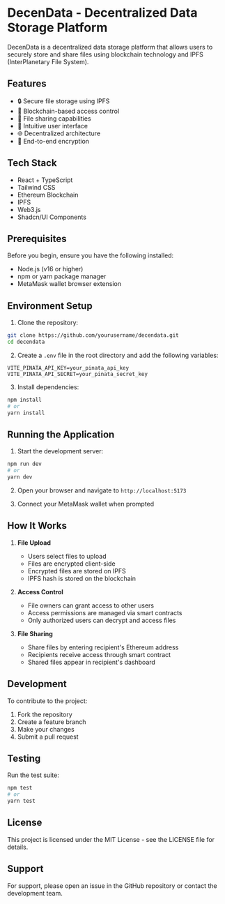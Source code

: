 
# DecenData - Decentralized Data Storage Platform

DecenData is a decentralized data storage platform that allows users to securely store and share files using blockchain technology and IPFS (InterPlanetary File System).

## Features

- 🔒 Secure file storage using IPFS
- 🔗 Blockchain-based access control
- 🤝 File sharing capabilities
- 🎯 Intuitive user interface
- 🌐 Decentralized architecture
- 🔐 End-to-end encryption

## Tech Stack

- React + TypeScript
- Tailwind CSS
- Ethereum Blockchain
- IPFS
- Web3.js
- Shadcn/UI Components

## Prerequisites

Before you begin, ensure you have the following installed:
- Node.js (v16 or higher)
- npm or yarn package manager
- MetaMask wallet browser extension

## Environment Setup

1. Clone the repository:
```bash
git clone https://github.com/yourusername/decendata.git
cd decendata
```

2. Create a `.env` file in the root directory and add the following variables:
```env
VITE_PINATA_API_KEY=your_pinata_api_key
VITE_PINATA_API_SECRET=your_pinata_secret_key
```

3. Install dependencies:
```bash
npm install
# or
yarn install
```

## Running the Application

1. Start the development server:
```bash
npm run dev
# or
yarn dev
```

2. Open your browser and navigate to `http://localhost:5173`

3. Connect your MetaMask wallet when prompted

## How It Works

1. **File Upload**
   - Users select files to upload
   - Files are encrypted client-side
   - Encrypted files are stored on IPFS
   - IPFS hash is stored on the blockchain

2. **Access Control**
   - File owners can grant access to other users
   - Access permissions are managed via smart contracts
   - Only authorized users can decrypt and access files

3. **File Sharing**
   - Share files by entering recipient's Ethereum address
   - Recipients receive access through smart contract
   - Shared files appear in recipient's dashboard

## Development

To contribute to the project:

1. Fork the repository
2. Create a feature branch
3. Make your changes
4. Submit a pull request

## Testing

Run the test suite:
```bash
npm test
# or
yarn test
```

## License

This project is licensed under the MIT License - see the LICENSE file for details.

## Support

For support, please open an issue in the GitHub repository or contact the development team.

